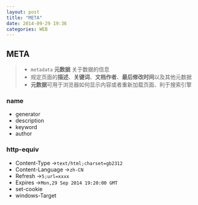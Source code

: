 ```yaml
---
layout: post
title: "META"
date: 2014-09-29 19:36
categories: WEB
---
```


## META ##
>- `metadata` **元数据** 关于数据的信息
>- 规定页面的**描述**、**关键词**、**文档作者**、**最后修改时间**以及其他元数据
>- **元数据**可用于浏览器如何显示内容或者重新加载页面、利于搜索引擎


### name ###
- generator
- description
- keyword
- author

### http-equiv ###
- Content-Type ->`text/html;charset=gb2312`
- Content-Language ->`zh-CN`
- Refresh ->`5;url=xxxx`
- Expires ->`Mon,29 Sep 2014 19:20:00 GMT`
- set-cookie 
- windows-Target
